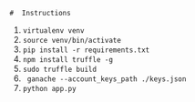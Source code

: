     #  Instructions

1. ``` virtualenv venv ```
2. ``` source venv/bin/activate ```
3. ``` pip install -r requirements.txt ```
4. ``` npm install truffle -g ```
5. ``` sudo truffle build ```
6. ``` ganache --account_keys_path ./keys.json```
7. ``` python app.py ```
